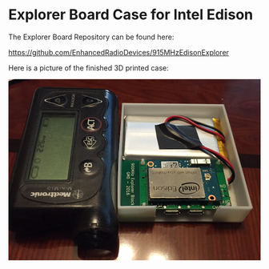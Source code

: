 # Explorer Board Case for Intel Edison

The Explorer Board Repository can be found here:

https://github.com/EnhancedRadioDevices/915MHzEdisonExplorer

Here is a picture of the finished 3D printed case:

![Explorer Case](explorer_case.png)